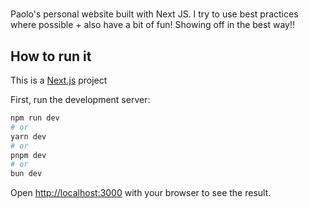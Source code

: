 #

Paolo's personal website built with Next JS.
I try to use best practices where possible + also have a bit of fun!
Showing off in the best way!!

## How to run it

This is a [Next.js](https://nextjs.org/) project 

First, run the development server:

```bash
npm run dev
# or
yarn dev
# or
pnpm dev
# or
bun dev
```

Open [http://localhost:3000](http://localhost:3000) with your browser to see the result.
